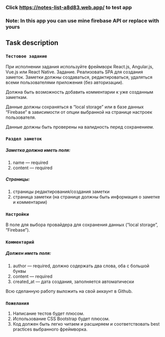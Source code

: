 ### Click https://notes-list-a8d83.web.app/ to test app

### Note: In this app you can use mine firebase API or replace with yours

## Task description


### `Тестовое задание`

При исполнении задания используйте фреймворк React.js, Angular.js, Vue.js или React Native.
Задание.
Реализовать SPA для создания заметок. Заметки должны создаваться, редактироваться, удаляться всеми пользователями приложения (без авторизации).

Должна быть возможность добавить комментарии к уже созданным заметкам.

Данные должны сохраняться в “local storage” или в базе данных “Firebase” в зависимости от опции выбранной на странице настроек пользователя.

Данные должны быть проверены на валидность перед сохранением.


### `Раздел заметок`

##### Заметка должна иметь поля:
1) name — required
2) content — required

##### Страницы:
1) страницы редактирования/создания заметки
2) страница заметки (на странице должны быть информация о заметке и комментарии)

### `Настройки`

B поле для выбора провайдера для сохранения данных (“local storage”, “Firebase”).

### `Комментарий`

##### Должен иметь поля:
1) author — required, должно содержать два слова, оба с большой буквы
2) content — required
3) created_at — дата создания, заполняется автоматически

Всю сделанную работу выложить на свой аккаунт в Github.

### `Пожелания`

1) Написание тестов будет плюсом.
2) Использование CSS Bootstrap будет плюсом.
3) Код должен быть легко читаем и расширяем и соответствовать best practices выбранного фреймворка.
